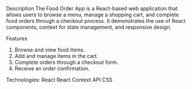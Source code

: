 Description
The Food Order App is a React-based web application that allows users to browse a menu, manage a shopping cart, and complete food orders through a checkout process. It demonstrates the use of React components, context for state management, and responsive design.

Features
1. Browse and view food items.
2. Add and manage items in the cart.
3. Complete orders through a checkout form.
4. Receive an order confirmation.


Technologies:
React
React Context API
CSS
